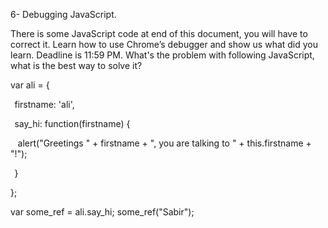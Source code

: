 
6- Debugging JavaScript.

There is some JavaScript code at end of this document, you will
have to correct it. Learn how to use Chrome’s debugger and
show us what did you learn.
Deadline is 11:59 PM.
What's the problem with following JavaScript, what is the best way to solve it?

var ali = {

 	firstname: 'ali',

 	say_hi: function(firstname) {

    alert("Greetings " + firstname + ", you are talking to " + this.firstname + "!");

  }

};


var some_ref = ali.say_hi; some_ref("Sabir"); 
